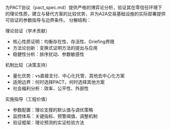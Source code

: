 为PACT协议（pact_spec.md）提供严格的博弈论分析，验证其在零信任环境下的理论性质，建立与替代方案的比较优势，并为A2A交易基础设施的实际部署提供可验证的参数指导与边界条件。
分解结构：

  理论验证（学术贡献）

  - 核心性质证明：均衡存在性、存活性、Griefing界限
  - 方法论创新：变换式证明方法的提出与应用
  - 稳健性分析：排序扰动、参数敏感性

  机制比较（决策支持）

  - 量化优势：vs直接支付、中心化托管、其他去中心化方案
  - 适用边界：何时选择PACT，何时选择其他方案
  - 社会福利分析：效率、公平性、外部性

  实施指导（工程价值）

  - 参数配置：理论支撑的默认值与调优策略
  - 监控体系：关键指标、预警阈值、调整机制
  - 验证框架：理论预测的实证检验方法

